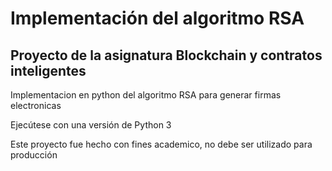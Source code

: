 # Implementación del algoritmo RSA
## Proyecto de la asignatura Blockchain y contratos inteligentes

Implementacion en python del algoritmo RSA para generar firmas electronicas

Ejecútese con una versión de Python 3

Este proyecto fue hecho con fines academico, no debe ser utilizado para producción
